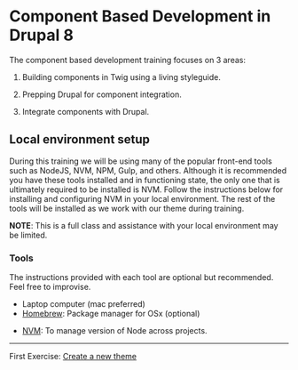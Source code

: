 # Component Based Development in Drupal 8
The component based development training focuses on 3 areas:

1. Building components in Twig using a living styleguide.

2. Prepping Drupal for component integration.

3. Integrate components with Drupal.


## Local environment setup

During this training we will be using many of the popular front-end tools such as NodeJS, NVM, NPM, Gulp, and others.  Although it is recommended  you have these tools installed and in functioning state, the only one that is ultimately required to be installed is NVM.  Follow the instructions below for installing and configuring NVM in your local environment.  The rest of the tools will be installed as we work with our theme during training.

**NOTE**:  This is a full class and assistance with your local environment may be limited.

### Tools

The instructions provided with each tool are optional but recommended.  Feel free to improvise.

* Laptop computer (mac preferred)
* [Homebrew](https://brew.sh/): Package manager for OSx (optional)
<!-- * [NodeJS](https://nodejs.org/en/): For plugins and development tools.  You can [follow these instructions](https://changelog.com/posts/install-node-js-with-homebrew-on-os-x) if you are running MacOS. -->
<!-- * [NPM](https://www.npmjs.com/):  To manage node dependencies/packages -->
<!-- * [Gulp](https://gulpjs.com/): To automate many of the development taks we will perform regularly.  The first command on [these instructions](https://coolestguidesontheplanet.com/installing-gulp-on-osx-10-11-el-capitan/) should get you up and running with Gulp. -->
* [NVM](https://github.com/creationix/nvm): To manage version of Node across projects.
<!-- * [Mediacurrent's theme generator](https://github.com/mediacurrent/theme_generator_8).  We will install this during the training to generate a new base theme. -->

<!-- ### Disable Drupal 8 Caching & enable Twig Debugging
This is necessary to properly debug and inspect twig templates.
* https://www.drupal.org/node/2598914

### Drupal Modules
Install and enable the following modules (including dependencies):
* [Devel and Kint](https://www.drupal.org/project/devel)
* [Paragraphs](https://www.drupal.org/project/paragraphs)
* [Components Libraries](https://www.drupal.org/project/components)
* [UI_Patterns](https://www.drupal.org/project/ui_patterns).  **Do not enable until instructed to**
* [Admin Toolbar](https://www.drupal.org/project/admin_toolbar) (optional)

## Compiling Sass, Javascript and Styleguide
(_First two commands below only need to run once_)

* Navigate to `docroot/themes/custom/badcamp` and run the following commands:

```
nvm install
```
This will install the node version declared in `.nvrrc`

```
npm install
```
This will install all theme plugins and dependencies

```
npm run build
```


### Other commands you can run
As you are actively working on your theme, you can run various gulp tasks individually depending on your needs:

```
npm run compile
```
Will compile Sass into CSS


```
npm run watch
```
Will watch for Sass changes and compile them into CSS automatically upon save.


```
npm run styleguide
```
Will rebuild the styleguide.


```
npm run compress
```
Will compress assets to optimize them for web.


#### Theme
If you are having difficulties configuring or getting Mediacurrent's theme generator
you can grab the `badcamp` theme in this repo and save it in `docroot/themes/custom/`.


#### Styleguide
To view the styleguide navigate to `http://your-local/themes/custom/badcamp/dist/style-guide/` -->


---


First Exercise:  [Create a new theme](exercises/1-new-theme.md)
